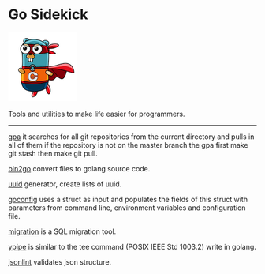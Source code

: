 # Go Sidekick

![Go Sidekick](gosidekickmini.png)

Tools and utilities to make life easier for programmers.

---

[gpa](https://github.com/gosidekick/gpa) it searches for all git repositories from the current directory and pulls in all of them if the repository is not on the master branch the gpa first make git stash then make git pull.

[bin2go](https://github.com/gosidekick/bin2go) convert files to golang source code.

[uuid](https://github.com/gosidekick/uuid) generator, create lists of uuid.

[goconfig](https://github.com/gosidekick/goconfig) uses a struct as input and populates the fields of this struct with parameters from command line, environment variables and configuration file.

[migration](https://github.com/gosidekick/migration) is a SQL migration tool.

[ypipe](https://github.com/gosidekick/ypipe) is similar to the tee command (POSIX IEEE Std 1003.2) write in golang.

[jsonlint](https://github.com/gosidekick/jsonlint) validates json structure.

